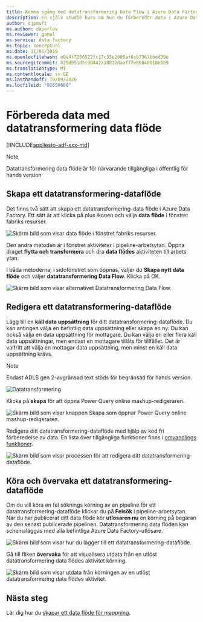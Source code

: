 ```yaml
---
title: Komma igång med datatransformering Data Flow i Azure Data Factory
description: En själv studie kurs om hur du förbereder data i Azure Data Factory med datatransformering Data Flow
author: djpmsft
ms.author: daperlov
ms.reviewer: gamal
ms.service: data-factory
ms.topic: conceptual
ms.date: 11/01/2019
ms.openlocfilehash: e9a4f7266522fc17c33e2086af6cb7367bbed39e
ms.sourcegitcommit: 829d951d5c90442a38012daaf77e86046018e5b9
ms.translationtype: MT
ms.contentlocale: sv-SE
ms.lasthandoff: 10/09/2020
ms.locfileid: "91650688"
---
```

# <a name="prepare-data-with-wrangling-data-flow"></a>Förbereda data med datatransformering data flöde

[!INCLUDE[appliesto-adf-xxx-md](includes/appliesto-adf-xxx-md.md)]

> [!NOTE]
> Datatransformering data flöde är för närvarande tillgängliga i offentlig för hands version

## <a name="create-a-wrangling-data-flow"></a>Skapa ett datatransformering-dataflöde

Det finns två sätt att skapa ett datatransformering-data flöde i Azure Data Factory. Ett sätt är att klicka på plus ikonen och välja **data flöde** i fönstret fabriks resurser.

![Skärm bild som visar data flöde i fönstret fabriks resurser.](media/wrangling-data-flow/tutorial7.png)

Den andra metoden är i fönstret aktiviteter i pipeline-arbetsytan. Öppna draget **flytta och transformera** och dra **data flödes** aktiviteten till arbets ytan.

I båda metoderna, i sidofönstret som öppnas, väljer du **Skapa nytt data flöde** och väljer **datatransformering Data Flow**. Klicka på OK.

![Skärm bild som visar alternativet Datatransformering Data Flow.](media/wrangling-data-flow/tutorial1.png)

## <a name="author-a-wrangling-data-flow"></a>Redigera ett datatransformering-dataflöde

Lägg till en **käll data uppsättning** för ditt datatransformering-dataflöde. Du kan antingen välja en befintlig data uppsättning eller skapa en ny. Du kan också välja en data uppsättning för mottagare. Du kan välja en eller flera käll data uppsättningar, men endast en mottagare tillåts för tillfället. Det är valfritt att välja en mottagar data uppsättning, men minst en käll data uppsättning krävs.

> [!NOTE]
> Endast ADLS gen 2-avgränsad text stöds för begränsad för hands version. 

![Datatransformering](media/wrangling-data-flow/tutorial4.png)

Klicka på **skapa** för att öppna Power Query online mashup-redigeraren.

![Skärm bild som visar knappen Skapa som öppnar Power Query online mashup-redigeraren.](media/wrangling-data-flow/tutorial5.png)

Redigera ditt datatransformering-dataflöde med hjälp av kod fri förberedelse av data. En lista över tillgängliga funktioner finns i [omvandlings funktioner](wrangling-data-flow-functions.md).

![Skärm bild som visar processen för att redigera ditt datatransformering-dataflöde.](media/wrangling-data-flow/tutorial6.png)

## <a name="running-and-monitoring-a-wrangling-data-flow"></a>Köra och övervaka ett datatransformering-dataflöde

Om du vill köra en fel söknings körning av en pipeline för ett datatransformering-dataflöde klickar du på **Felsök** i pipeline-arbetsytan. När du har publicerat ditt data flöde kör **utlösaren nu** en körning på begäran av den senast publicerade pipelinen. Datatransformering data flöden kan schemaläggas med alla befintliga Azure Data Factory-utlösare.

![Skärm bild som visar hur du lägger till ett datatransformering-dataflöde.](media/wrangling-data-flow/tutorial3.png)

Gå till fliken **övervaka** för att visualisera utdata från en utlöst datatransformering data flödes aktivitet körning.

![Skärm bild som visar utdata från körningen av en utlöst datatransformering data flödes aktivitet.](media/wrangling-data-flow/tutorial2.png)

## <a name="next-steps"></a>Nästa steg

Lär dig hur du [skapar ett data flöde för mappning](tutorial-data-flow.md).